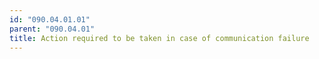 ```yaml
---
id: "090.04.01.01"
parent: "090.04.01"
title: Action required to be taken in case of communication failure
---
```

